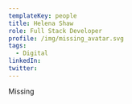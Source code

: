 ```yaml
---
templateKey: people
title: Helena Shaw
role: Full Stack Developer
profile: /img/missing_avatar.svg
tags:
  - Digital
linkedIn: 
twitter: 
---
```


Missing